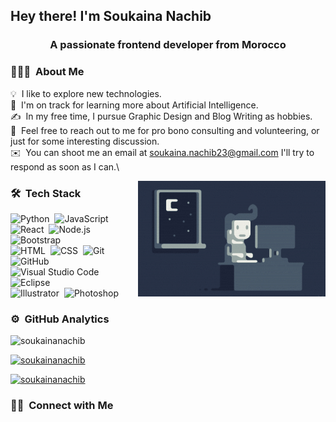 <h2>Hey there! I'm Soukaina Nachib</h2>
<h3 align="center">A passionate frontend developer from Morocco</h3>
<!-- ## 👋 &nbsp;Hey there! I'm Soukaina -->

### 👨🏻‍💻 &nbsp;About Me

💡 &nbsp;I like to explore new technologies.\
🌱 &nbsp;I'm on track for learning more about Artificial Intelligence.\
✍️ &nbsp;In my free time, I pursue Graphic Design and Blog Writing as hobbies.\
💬 &nbsp;Feel free to reach out to me for pro bono consulting and volunteering, or just for some interesting discussion.\
✉️ &nbsp;You can shoot me an email at soukaina.nachib23@gmail.com I'll try to respond as soon as I can.\

<img alt="Night Coding" src="https://raw.githubusercontent.com/AVS1508/AVS1508/master/assets/Night-Coding.gif" align="right"/>

### 🛠 &nbsp;Tech Stack

![Python](https://img.shields.io/badge/-Python-05122A?style=flat&logo=python)&nbsp;
![JavaScript](https://img.shields.io/badge/-JavaScript-05122A?style=flat&logo=javascript)&nbsp;
![React](https://img.shields.io/badge/-React-05122A?style=flat&logo=react)&nbsp;
![Node.js](https://img.shields.io/badge/-Node.js-05122A?style=flat&logo=node.js)&nbsp;
![Bootstrap](https://img.shields.io/badge/-Bootstrap-05122A?style=flat&logo=bootstrap&logoColor=563D7C)\
![HTML](https://img.shields.io/badge/-HTML-05122A?style=flat&logo=HTML5)&nbsp;
![CSS](https://img.shields.io/badge/-CSS-05122A?style=flat&logo=CSS3&logoColor=1572B6)&nbsp;
![Git](https://img.shields.io/badge/-Git-05122A?style=flat&logo=git)&nbsp;
![GitHub](https://img.shields.io/badge/-GitHub-05122A?style=flat&logo=github)&nbsp;
![Visual Studio Code](https://img.shields.io/badge/-Visual%20Studio%20Code-05122A?style=flat&logo=visual-studio-code&logoColor=007ACC)&nbsp;
![Eclipse](https://img.shields.io/badge/-Eclipse-05122A?style=flat&logo=eclipse-ide&logoColor=2C2255)\
![Illustrator](https://img.shields.io/badge/-Illustrator-05122A?style=flat&logo=adobe-illustrator)&nbsp;
![Photoshop](https://img.shields.io/badge/-Photoshop-05122A?style=flat&logo=adobe-photoshop)&nbsp;

### ⚙️ &nbsp;GitHub Analytics


<p align="left"> <img src="https://komarev.com/ghpvc/?username=soukainanachib&label=Profile%20views&color=0e75b6&style=flat" alt="soukainanachib" /> </p>

<p align="left"> <a href="https://github.com/ryo-ma/github-profile-trophy"><img src="https://github-profile-trophy.vercel.app/?username=soukainanachib" alt="soukainanachib" /></a> </p>

<p align="left"> <a href="https://twitter.com/soukainanachib" target="blank"><img src="https://img.shields.io/twitter/follow/soukainanachib?logo=twitter&style=for-the-badge" alt="soukainanachib" /></a> </p>

### 🤝🏻 &nbsp;Connect with Me

